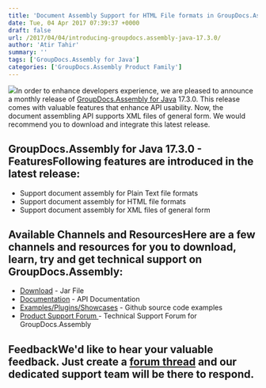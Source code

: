 ```yaml
---
title: 'Document Assembly Support for HTML File formats in GroupDocs.Assembly for Java 17.3.0'
date: Tue, 04 Apr 2017 07:39:37 +0000
draft: false
url: /2017/04/04/introducing-groupdocs.assembly-java-17.3.0/
author: 'Atir Tahir'
summary: ''
tags: ['GroupDocs.Assembly for Java']
categories: ['GroupDocs.Assembly Product Family']
---
```


[![](http://blog.groupdocs.com/wp-content/uploads/sites/4/2017/03/groupdocs-assembly-java-1.png)](https://www.groupdocs.com/products/assembly/java)In order to enhance developers experience, we are pleased to announce a monthly release of [GroupDocs.Assembly for Java](https://www.groupdocs.com/products/assembly/java) 17.3.0. This release comes with valuable features that enhance API usability. Now, the document assembling API supports XML files of general form. We would recommend you to download and integrate this latest release.

## GroupDocs.Assembly for Java 17.3.0 - FeaturesFollowing features are introduced in the latest release:

*   Support document assembly for Plain Text file formats
*   Support document assembly for HTML file formats
*   Support document assembly for XML files of general form

## Available Channels and ResourcesHere are a few channels and resources for you to download, learn, try and get technical support on GroupDocs.Assembly:

*   [Download](https://downloads.groupdocs.com/assembly/java "GroupDocs.Assembly for Java Downloads") - Jar File
*   [Documentation](https://docs.groupdocs.com/display/assemblyjava/Home "GroupDocs.Assembly for Java Documentation") - API Documentation
*   [Examples/Plugins/Showcases](https://github.com/groupdocs-assembly/GroupDocs.Assembly-for-Java "Document Generation for Java examples and showcases") - Github source code examples
*   [Product Support Forum ](http://groupdocs.com/Community/forums/groupdocs.assembly-product-family/8/showforum.aspx "GroupDocs.Assembly for .NET Support forum")\- Technical Support Forum for GroupDocs.Assembly

## FeedbackWe'd like to hear your valuable feedback. Just create a [forum thread](http://groupdocs.com/Community/forums/groupdocs.assembly-product-family/8/showforum.aspx "Technical Support Forum") and our dedicated support team will be there to respond.





